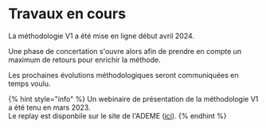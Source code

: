 # Travaux en cours

La méthodologie V1 a été mise en ligne début avril 2024.&#x20;

Une phase de concertation s'ouvre alors afin de prendre en compte un maximum de retours pour enrichir la méthode.&#x20;

Les prochaines évolutions méthodologiques seront communiquées en temps voulu.

{% hint style="info" %}
Un webinaire de présentation de la méthodologie V1 a été tenu en mars 2023. \
Le replay est disponbile sur le site de l'ADEME ([ici](https://affichage-environnemental.ademe.fr/)).
{% endhint %}
